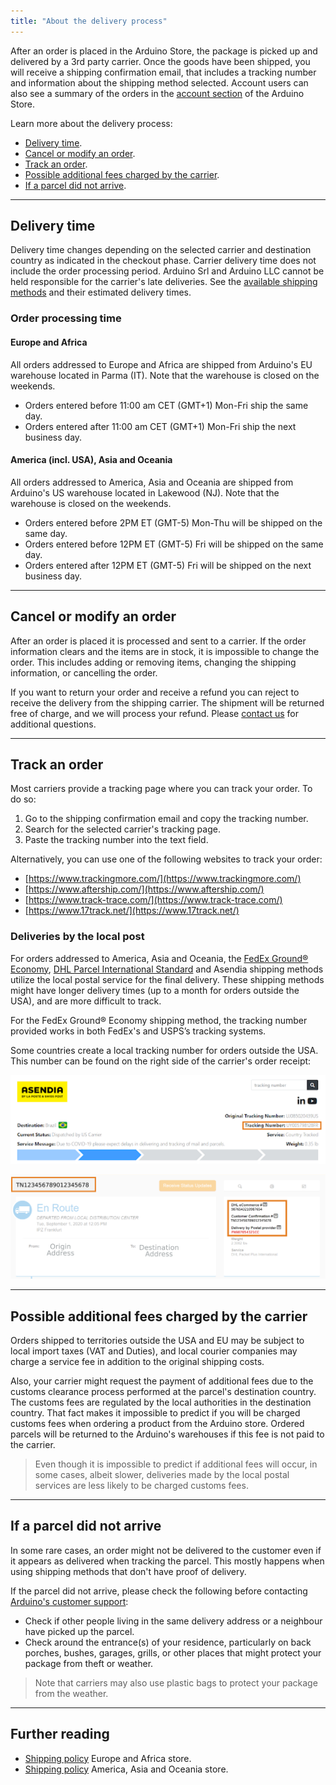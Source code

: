 ```yaml
---
title: "About the delivery process"
---
```


After an order is placed in the Arduino Store, the package is picked up and delivered by a 3rd party carrier. Once the goods have been shipped, you will receive a shipping confirmation email, that includes a tracking number and information about the shipping method selected. Account users can also see a summary of the orders in the [account section](https://store.arduino.cc/account) of the Arduino Store.

Learn more about the delivery process:

* <a href="#delivery-time">Delivery time</a>.
* <a href="#cancel-or-modify-an-order">Cancel or modify an order</a>.
* <a href="#track-an-order">Track an order</a>.
* <a href="#possible-fees">Possible additional fees charged by the carrier</a>.
* <a href="#if-a-parcel-did-not-arrive">If a parcel did not arrive</a>.

---

<a id="delivery-time"></a>

## Delivery time

Delivery time changes depending on the selected carrier and destination country as indicated in the checkout phase. Carrier delivery time does not include the order processing period. Arduino Srl and Arduino LLC cannot be held responsible for the carrier's late deliveries. See the [available shipping methods]() and their estimated delivery times. <!--- TODO add link to Available shipping methods article--->

### Order processing time

#### Europe and Africa

All orders addressed to Europe and Africa are shipped from Arduino's EU warehouse located in Parma (IT). Note that the warehouse is closed on the weekends.

* Orders entered before 11:00 am CET (GMT+1) Mon-Fri ship the same day.
* Orders entered after 11:00 am CET (GMT+1) Mon-Fri ship the next business day.

#### America (incl. USA), Asia and Oceania

All orders addressed to America, Asia and Oceania are shipped from Arduino's US warehouse located in Lakewood (NJ). Note that the warehouse is closed on the weekends.

* Orders entered before 2PM ET (GMT-5) Mon-Thu will be shipped on the same day.
* Orders entered before 12PM ET (GMT-5) Fri will be shipped on the same day.
* Orders entered after 12PM ET (GMT-5) Fri will be shipped on the next business day.

---

<a id="cancel-or-modify-an-order"></a>

## Cancel or modify an order

After an order is placed it is processed and sent to a carrier. If the order information clears and the items are in stock, it is impossible to change the order. This includes adding or removing items, changing the shipping information, or cancelling the order.

If you want to return your order and receive a refund you can reject to receive the delivery from the shipping carrier. The shipment will be returned free of charge, and we will process your refund. Please [contact us](https://www.arduino.cc/en/contact-us/) for additional questions.

---

<a id="track-an-order"></a>

## Track an order

Most carriers provide a tracking page where you can track your order. To do so:

1. Go to the shipping confirmation email and copy the tracking number.
2. Search for the selected carrier's tracking page.
3. Paste the tracking number into the text field.

Alternatively, you can use one of the following websites to track your order:

* [https://www.trackingmore.com/](https://www.trackingmore.com/)
* [https://www.aftership.com/](https://www.aftership.com/)
* [https://www.track-trace.com/](https://www.track-trace.com/)
* [https://www.17track.net/](https://www.17track.net/)

### Deliveries by the local post

For orders addressed to America, Asia and Oceania, the [FedEx Ground® Economy](https://www.fedex.com/en-us/shipping/ground/economy.html), [DHL Parcel International Standard](https://www.dhl.com/us-en/home/ecommerce-solutions/shipping-services.html) and Asendia shipping methods utilize the local postal service for the final delivery. These shipping methods might have longer delivery times (up to a month for orders outside the USA), and are more difficult to track.

For the FedEx Ground® Economy shipping method, the tracking number provided works in both FedEx's and USPS’s tracking systems.

Some countries create a local tracking number for orders outside the USA. This number can be found on the right side of the carrier's order receipt:

![Asendia order receipt with local tracking number highlighted](img/AsendiaLocalTrackingNumberHighlighted.png)

![Order receipt with tracking number highlighted](img/ParcelTracking.png)

---

<a id="possible-fees"></a>

## Possible additional fees charged by the carrier

Orders shipped to territories outside the USA and EU may be subject to local import taxes (VAT and Duties), and local courier companies may charge a service fee in addition to the original shipping costs.

Also, your carrier might request the payment of additional fees due to the customs clearance process performed at the parcel's destination country. The customs fees are regulated by the local authorities in the destination country. That fact makes it impossible to predict if you will be charged customs fees when ordering a product from the Arduino store. Ordered parcels will be returned to the Arduino's warehouses if this fee is not paid to the carrier.

>Even though it is impossible to predict if additional fees will occur, in some cases, albeit slower, deliveries made by the local postal services are less likely to be charged customs fees.

---

<a id="if-a-parcel-did-not-arrive"></a>

## If a parcel did not arrive

In some rare cases, an order might not be delivered to the customer even if it appears as delivered when tracking the parcel. This mostly happens when using shipping methods that don't have proof of delivery.

If the parcel did not arrive, please check the following before contacting [Arduino's customer support](https://store.arduino.cc/store-support):

* Check if other people living in the same delivery address or a neighbour have picked up the parcel.
* Check around the entrance(s) of your residence, particularly on back porches, bushes, garages, grills, or other places that might protect your package from theft or weather.

> Note that carriers may also use plastic bags to protect your package from the weather.

---

## Further reading

* [Shipping policy](https://store.arduino.cc/pages/shipping-policy?selectedStore=eu) Europe and Africa store.
* [Shipping policy](https://store-usa.arduino.cc/pages/shipping-policy) America, Asia and Oceania store.

<!--- TODO: add link to "Available shipping methods"--->
